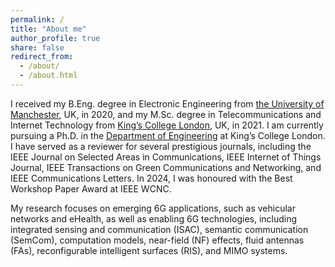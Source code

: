 ```yaml
---
permalink: /
title: "About me"
author_profile: true
share: false
redirect_from: 
  - /about/
  - /about.html
---
```


I received my B.Eng. degree in Electronic Engineering from [the University of Manchester](https://www.manchester.ac.uk/), UK, in 2020, and my M.Sc. degree in Telecommunications and Internet Technology from [King’s College London](https://www.kcl.ac.uk/), UK, in 2021. I am currently pursuing a Ph.D. in the [Department of Engineering](https://www.kcl.ac.uk/engineering) at King’s College London. I have served as a reviewer for several prestigious journals, including the IEEE Journal on Selected Areas in Communications, IEEE Internet of Things Journal, IEEE Transactions on Green Communications and Networking, and IEEE Communications Letters. In 2024, I was honoured with the Best Workshop Paper Award at IEEE WCNC.

My research focuses on emerging 6G applications, such as vehicular networks and eHealth, as well as enabling 6G technologies, including integrated sensing and communication (ISAC), semantic communication (SemCom), computation models, near-field (NF) effects, fluid antennas (FAs), reconfigurable intelligent surfaces (RIS), and MIMO systems.
